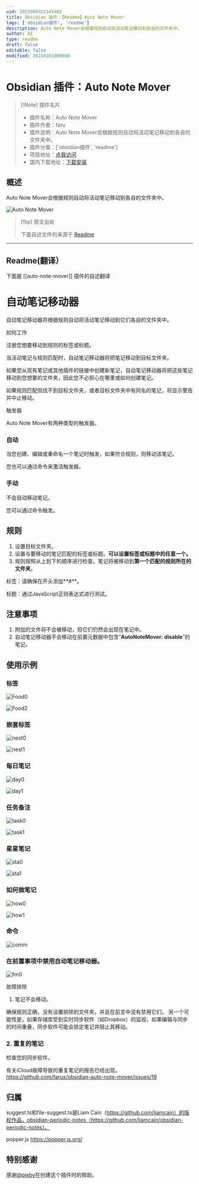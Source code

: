 ```yaml
---
uid: 2023080322143402
title: Obsidian 插件：【Readme】Auto Note Mover
tags: ['obsidian插件', 'readme']
description: Auto Note Mover会根据规则自动将活动笔记移动到各自的文件夹中。
author: AI
type: readme
draft: false
editable: false
modified: 20230101000000
---
```


# Obsidian 插件：Auto Note Mover

> [!Note] 插件名片
> - 插件名称：Auto Note Mover
> - 插件作者：faru
> - 插件说明：Auto Note Mover会根据规则自动将活动笔记移动到各自的文件夹中。
> - 插件分类：['obsidian插件', 'readme']
> - 项目地址：[点我访问](https://github.com/farux/obsidian-auto-note-mover)
> - 国内下载地址：[下载安装](https://pkmer.cn/products/plugin/pluginMarket/?auto-note-mover)

## 概述

Auto Note Mover会根据规则自动将活动笔记移动到各自的文件夹中。

![Auto Note Mover](https://cdn.pkmer.cn/covers/auto-note-mover.png!pkmer)

> [!tip] 原文出处
> 
>下面自述文件的来源于 [Readme](https://ghproxy.net/https://raw.githubusercontent.com/farux/obsidian-auto-note-mover/main/README.md)
> 

---

## Readme(翻译）

下面是 [[auto-note-mover]] 插件的自述翻译


# 自动笔记移动器

自动笔记移动器将根据规则自动将活动笔记移动到它们各自的文件夹中。

如何工作

注册您想要移动到规则的标签或标题。

当活动笔记与规则匹配时，自动笔记移动器将把笔记移动到目标文件夹。

如果您从现有笔记或其他插件的链接中创建新笔记，自动笔记移动器将把这些笔记移动到您想要的文件夹，因此您不必担心在哪里或如何创建笔记。

如果规则匹配但找不到目标文件夹，或者目标文件夹中有同名的笔记，将显示警告并中止移动。

触发器

Auto Note Mover有两种类型的触发器。

### 自动

当您创建、编辑或重命名一个笔记时触发，如果符合规则，则移动该笔记。

您也可以通过命令来激活触发器。

### 手动

不会自动移动笔记。

您可以通过命令触发。

## 规则

1. 设置目标文件夹。
2. 设置与要移动的笔记匹配的标签或标题。**可以设置标签或标题中的任意一个。**
3. 规则按照从上到下的顺序进行检查。笔记将被移动到**第一个匹配的规则所在的文件夹**。

标签：请确保在开头添加**\#**。

标题：通过JavaScript正则表达式进行测试。

## 注意事项

1. 附加的文件将不会被移动，但它们仍然会出现在笔记中。
2. 自动笔记移动器不会移动在前置元数据中包含“**AutoNoteMover: disable**”的笔记。

## 使用示例

### 标签
![Food0](https://user-images.githubusercontent.com/33874906/152721614-45a65095-3af2-4e80-8973-26be686ca585.png)

![Food2](https://user-images.githubusercontent.com/33874906/152721697-7cf722fc-bc82-4c5d-8bbe-6c087755d29c.png)

### 嵌套标签
![nest0](https://user-images.githubusercontent.com/33874906/152721876-58b19020-eb75-4324-a8ba-2110dba11ea6.png)

![nest1](https://user-images.githubusercontent.com/33874906/152721897-be270fc9-6381-46b6-99d0-1d5a08260a06.png)

### 每日笔记
![day0](https://user-images.githubusercontent.com/33874906/152721914-48ed5cc5-ec08-4f80-9425-8c68b719107a.png)

![day1](https://user-images.githubusercontent.com/33874906/152721927-659d0ad4-ce9f-4aea-8752-8eb668500af5.png)

### 任务备注
![task0](https://user-images.githubusercontent.com/33874906/152723161-6a8d9999-15e9-4e97-8b71-e07ff30fb330.png)

![task1](https://user-images.githubusercontent.com/33874906/152723175-839e724c-4437-42ff-ba05-f458e45c3f21.png)

### 星星笔记
![sta0](https://user-images.githubusercontent.com/33874906/152721996-74f29153-4266-4aff-88e6-e765ef031d65.png)

![sta1](https://user-images.githubusercontent.com/33874906/152722006-54f5c315-8d5b-457b-8cfc-ec982a2b088c.png)

### 如何做笔记
![how0](https://user-images.githubusercontent.com/33874906/152722040-e100961b-8398-485d-bc64-f3fa784b79be.png)

![how1](https://user-images.githubusercontent.com/33874906/152722054-820441a1-a244-43cb-b8f2-fcde06310d40.png)

### 命令
![comm](https://user-images.githubusercontent.com/33874906/152723205-70599951-75ee-4915-a160-17a3faed67b0.png)

### 在前置事项中禁用自动笔记移动器。
![fm0](https://user-images.githubusercontent.com/33874906/152722074-d550e13c-2955-40ab-b324-7e934d86ea1a.png)

故障排除

1. 笔记不会移动。

确保规则正确，没有设置排除的文件夹，并且在前言中没有禁用它们。
另一个可能性是，如果存储库受到实时同步软件（如Dropbox）的监视，如果编辑与同步的时间重叠，同步软件可能会锁定笔记并阻止其移动。

### 2. 重复的笔记
检查您的同步软件。

有关iCloud故障导致的重复笔记的报告已经出现。
https://github.com/farux/obsidian-auto-note-mover/issues/19

## 归属
suggest.ts和file-suggest.ts是Liam Cain（https://github.com/liamcain）的版权作品，obsidian-periodic-notes（https://github.com/liamcain/obsidian-periodic-notes）。

popper.js https://popper.js.org/

## 特别感谢
感谢[@pjeby](https://github.com/pjeby)在创建这个插件时的帮助。



